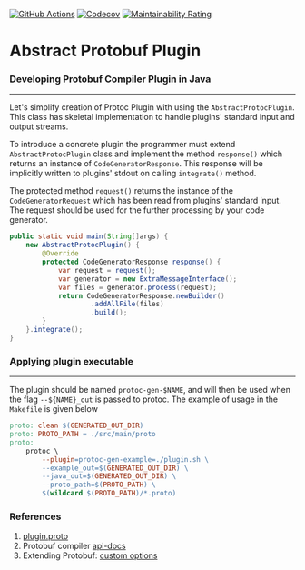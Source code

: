[![GitHub Actions](https://github.com/raccoons-co/abstract-protobuf-plugin/actions/workflows/maven.yml/badge.svg)](https://github.com/raccoons-co/jru-telegrambot/actions)
[![Codecov](https://codecov.io/gh/raccoons-co/abstract-protobuf-plugin/graph/badge.svg?token=y9xaNeJ4Lz)](https://codecov.io/gh/raccoons-co/abstract-protobuf-plugin)
[![Maintainability Rating](https://sonarcloud.io/api/project_badges/measure?project=raccoons-co_abstract-protobuf-plugin&metric=sqale_rating)](https://sonarcloud.io/summary/new_code?id=raccoons-co_abstract-protobuf-plugin)

# Abstract Protobuf Plugin

### Developing Protobuf Compiler Plugin in Java

---

Let's simplify creation of Protoc Plugin with using the
`AbstractProtocPlugin`. This class has skeletal implementation to handle
plugins' standard input and output streams.

To introduce a concrete plugin the programmer must extend `AbstractProtocPlugin`
class and implement the method `response()` which returns an instance of 
`CodeGeneratorResponse`. This response will be implicitly written to plugins'
stdout on calling `integrate()` method.

The protected method `request()` returns the instance of the 
`CodeGeneratorRequest` which has been read from plugins' standard input.
The request should be used for the further processing by your code generator.

``` Java
public static void main(String[]args) {
    new AbstractProtocPlugin() {
        @Override
        protected CodeGeneratorResponse response() {
            var request = request();
            var generator = new ExtraMessageInterface();
            var files = generator.process(request);
            return CodeGeneratorResponse.newBuilder()
                    .addAllFile(files)
                    .build();
        }
    }.integrate();
}
```

### Applying plugin executable

---

The plugin should be named `protoc-gen-$NAME`, and will then be used when the
flag `--${NAME}_out` is passed to protoc. The example of usage in the
`Makefile` is given below

~~~ Makefile
proto: clean $(GENERATED_OUT_DIR)
proto: PROTO_PATH = ./src/main/proto
proto:
    protoc \
        --plugin=protoc-gen-example=./plugin.sh \
        --example_out=$(GENERATED_OUT_DIR) \
        --java_out=$(GENERATED_OUT_DIR) \
        --proto_path=$(PROTO_PATH) \
        $(wildcard $(PROTO_PATH)/*.proto)
~~~

### References

1. [plugin.proto](https://github.com/protocolbuffers/protobuf/blob/main/src/google/protobuf/compiler/plugin.proto)
2. Protobuf compiler [api-docs](https://protobuf.dev/reference/java/api-docs/com/google/protobuf/compiler/package-summary.html)
3. Extending Protobuf: [custom options](https://giorgio.azzinna.ro/2017/07/extending-protobuf-custom-options/)
